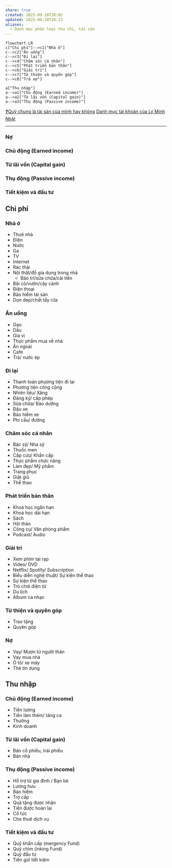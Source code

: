 ```yaml
---
share: true
created: 2025-09-16T20:02
updated: 2025-09-20T20:23
aliases:
  - Danh mục phân loại thu chi, tài sản
---
```

```mermaid
flowchart LR
c["Chi phí"]-->c1["Nhà ở"]
c-->c2["Ăn uống"]
c-->c3["Đi lại"]
c-->c4["Chăm sóc cá nhân"]
c-->c5["Phát triển bản thân"]
c-->c6["Giải trí"]
c-->c7["Từ thiện và quyên góp"]
c-->c8["Trả nợ"]

a["Thu nhập"]
a-->a1["Chủ động (Earned income)"]
a-->a2["Từ lãi vốn (Capital gain)"]
a-->a3["Thụ động (Passive income)"]
```


[❓Quỹ chung là tài sản của mình hay không](../../%E2%9A%A1Hi%E1%BB%83u%20bi%E1%BA%BFt%20s%C3%A2u/Ph%C3%A1t%20tri%E1%BB%83n%20b%E1%BB%81n%20v%E1%BB%AFng.%20C%C3%A1c%20n%E1%BB%81n%20kinh%20t%E1%BA%BF%20thay%20th%E1%BA%BF/%E2%9D%93Qu%E1%BB%B9%20chung%20l%C3%A0%20t%C3%A0i%20s%E1%BA%A3n%20c%E1%BB%A7a%20m%C3%ACnh%20hay%20kh%C3%B4ng.md)
[Danh mục tài khoản của Lý Minh Nhật](../Gi%C3%BAp%20nhau%20tho%C3%A1t%20n%E1%BB%A3/Ng%C6%B0%E1%BB%9Di%20th%E1%BB%A5%20h%C6%B0%E1%BB%9Fng/L%C3%BD%20Minh%20Nh%E1%BA%ADt/Danh%20m%E1%BB%A5c%20t%C3%A0i%20kho%E1%BA%A3n.md)

---
### Nợ
### Chủ động (Earned income)
### Từ lãi vốn (Capital gain)
### Thụ động (Passive income)
### Tiết kiệm và đầu tư

## Chi phí
### Nhà ở
- Thuê nhà
- Điện 
- Nước
- Ga
- TV
- Internet
- Rác thải
- Nội thất/đồ gia dụng trong nhà
	- Bảo trì/sửa chữa/cải tiến
- Bãi cỏ/vườn/cây cảnh
- Điện thoại
- Bảo hiểm tài sản
- Dọn dẹp/chất tẩy rửa

### Ăn uống
- Gạo
- Dầu
- Gia vị
- Thực phẩm mua về nhà
- Ăn ngoài
- Cafe
- Trà/ nước ép

### Đi lại
- Thanh toán phương tiện đi lại
- Phương tiện công cộng
- Nhiên liệu/ Xăng
- Đăng ký/ cấp phép
- Sửa chữa/ Bảo dưỡng
- Đậu xe
- Bảo hiểm xe
- Phí cầu/ đường

### Chăm sóc cá nhân
- Bác sỹ/ Nha sỹ
- Thuốc men
- Cấp cứu/ Khẩn cấp
- Thực phẩm chức năng
- Làm đẹp/ Mỹ phẩm
- Trang phục
- Giặt giũ
- Thể thao

### Phát triển bản thân
- Khoá học ngắn hạn
- Khoá học dài hạn
- Sách
- Hội thảo
- Công cụ/ Văn phòng phẩm
- Podcast/ Audio

### Giải trí
- Xem phim tại rạp
- Video/ DVD
- Netflix/ Spotify/ Subscription
- Biểu diễn nghệ thuật/ Sự kiện thể thao
- Sự kiện thể thao
- Trò chơi điện tử
- Du lịch
- Album ca nhạc

### Từ thiện và quyên góp
- Trao tặng
- Quyên góp 

### Nợ
- Vay/ Mượn từ người thân
- Vay mua nhà
- Ô tô/ xe máy
- Thẻ tín dụng

## Thu nhập
### Chủ động (Earned income)
- Tiền lương
- Tiền làm thêm/ tăng ca
- Thưởng
- Kinh doanh

### Từ lãi vốn (Capital gain)
- Bán cổ phiếu, trái phiếu
- Bán nhà

### Thụ động (Passive income)
- Hỗ trợ từ gia đình / Bạn bè
- Lương hưu
- Bảo hiểm
- Trợ cấp
- Quà tặng được nhận
- Tiền được hoàn lại
- Cổ tức
- Cho thuê dịch vụ

### Tiết kiệm và đầu tư
- Quỹ khẩn cấp (mergency Fund)
- Quỹ chìm (inking Fund)
- Quỹ đầu tư
- Tiền gửi tiết kiệm
